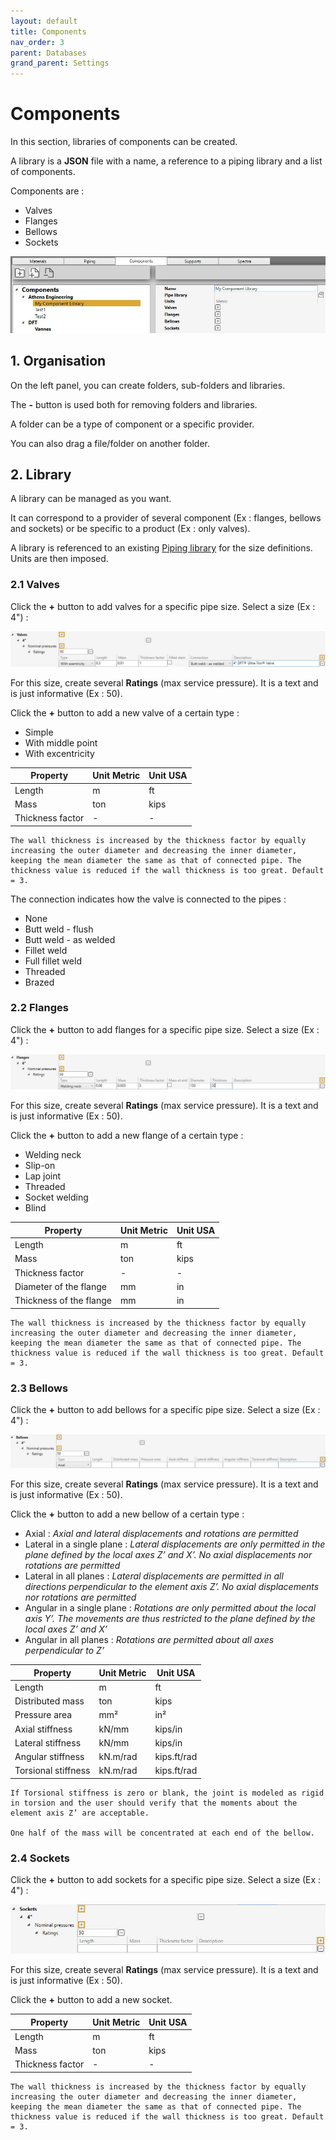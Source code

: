 ```yaml
---
layout: default
title: Components
nav_order: 3
parent: Databases
grand_parent: Settings
---
```


# Components

In this section, libraries of components can be created. 

A library is a **JSON** file with a name, a reference to a piping library and a list of components.

Components are :

- Valves
- Flanges
- Bellows
- Sockets

![Image](../../Images/Component1.jpg)

## 1. Organisation

On the left panel, you can create folders, sub-folders and libraries.

The **-** button is used both for removing folders and libraries.

A folder can be a type of component or a specific provider.

You can also drag a file/folder on another folder.

## 2. Library

A library can be managed as you want.

It can correspond to a provider of several component (Ex : flanges, bellows and sockets) or be specific to a product (Ex : only valves).

A library is referenced to an existing [Piping library](https://documentation.metapiping.com/Settings/Databases/Piping.html) for the size definitions. Units are then imposed.

### 2.1 Valves

Click the **+** button to add valves for a specific pipe size. Select a size (Ex : 4") :

![Image](../../Images/Component2.jpg)

For this size, create several **Ratings** (max service pressure). It is a text and is just informative (Ex : 50).

Click the **+** button to add a new valve of a certain type :

- Simple
- With middle point
- With excentricity

| Property | Unit Metric | Unit USA | 
| -------- | ---- | ---- | 
| Length | m | ft |
| Mass | ton | kips | 
| Thickness factor | - | - | 

    The wall thickness is increased by the thickness factor by equally increasing the outer diameter and decreasing the inner diameter, keeping the mean diameter the same as that of connected pipe. The thickness value is reduced if the wall thickness is too great. Default = 3.

The connection indicates how the valve is connected to the pipes :

- None
- Butt weld - flush
- Butt weld - as welded
- Fillet weld
- Full fillet weld
- Threaded
- Brazed


### 2.2 Flanges

Click the **+** button to add flanges for a specific pipe size. Select a size (Ex : 4") :

![Image](../../Images/Component3.jpg)

For this size, create several **Ratings** (max service pressure). It is a text and is just informative (Ex : 50).

Click the **+** button to add a new flange of a certain type :

- Welding neck
- Slip-on
- Lap joint
- Threaded
- Socket welding
- Blind

| Property | Unit Metric | Unit USA |
| -------- | ---- | ---- |
| Length | m | ft |
| Mass | ton | kips |
| Thickness factor | - | - |
| Diameter of the flange| mm | in |
| Thickness of the flange | mm | in |

    The wall thickness is increased by the thickness factor by equally increasing the outer diameter and decreasing the inner diameter, keeping the mean diameter the same as that of connected pipe. The thickness value is reduced if the wall thickness is too great. Default = 3.

### 2.3 Bellows

Click the **+** button to add bellows for a specific pipe size. Select a size (Ex : 4") :

![Image](../../Images/Component4.jpg)

For this size, create several **Ratings** (max service pressure). It is a text and is just informative (Ex : 50).

Click the **+** button to add a new bellow of a certain type :

- Axial : *Axial and lateral displacements and rotations are permitted*
- Lateral in a single plane : *Lateral displacements are only permitted in the plane defined by the local axes Z’ and X’. No axial displacements nor rotations are permitted*
- Lateral in all planes : *Lateral displacements are permitted in all directions perpendicular to the element axis Z’. No axial displacements nor rotations are permitted*
- Angular in a single plane : *Rotations are only permitted about the local axis Y’. The movements are thus restricted to the plane defined by the local axes Z’ and X’*
- Angular in all planes : *Rotations are permitted about all axes perpendicular to Z’*


| Property | Unit Metric | Unit USA |
| -------- | ---- | ---- |
| Length | m | ft |
| Distributed mass | ton | kips |
| Pressure area | mm² | in² |
| Axial stiffness| kN/mm | kips/in |
| Lateral stiffness | kN/mm | kips/in |
| Angular stiffness | kN.m/rad | kips.ft/rad |
| Torsional stiffness | kN.m/rad | kips.ft/rad |

    If Torsional stiffness is zero or blank, the joint is modeled as rigid in torsion and the user should verify that the moments about the element axis Z’ are acceptable.

    One half of the mass will be concentrated at each end of the bellow.

### 2.4 Sockets

Click the **+** button to add sockets for a specific pipe size. Select a size (Ex : 4") :

![Image](../../Images/Component5.jpg)

For this size, create several **Ratings** (max service pressure). It is a text and is just informative (Ex : 50).

Click the **+** button to add a new socket.


| Property | Unit Metric | Unit USA | 
| -------- | ---- | ---- | 
| Length | m | ft |
| Mass | ton | kips | 
| Thickness factor | - | - | 

    The wall thickness is increased by the thickness factor by equally increasing the outer diameter and decreasing the inner diameter, keeping the mean diameter the same as that of connected pipe. The thickness value is reduced if the wall thickness is too great. Default = 3.
